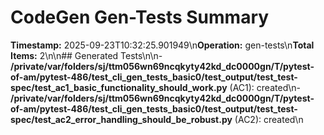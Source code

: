 # CodeGen Gen-Tests Summary

**Timestamp:** 2025-09-23T10:32:25.901949\n**Operation:** gen-tests\n**Total Items:** 2\n\n## Generated Tests\n\n- **/private/var/folders/sj/ttm056wn69ncqkyty42kd_dc0000gn/T/pytest-of-am/pytest-486/test_cli_gen_tests_basic0/test_output/test_test-spec/test_ac1_basic_functionality_should_work.py** (AC1): created\n- **/private/var/folders/sj/ttm056wn69ncqkyty42kd_dc0000gn/T/pytest-of-am/pytest-486/test_cli_gen_tests_basic0/test_output/test_test-spec/test_ac2_error_handling_should_be_robust.py** (AC2): created\n